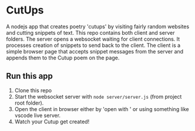 # CutUps

A nodejs app that creates poetry 'cutups' by visiting fairly random websites and cutting snippets of text.
This repo contains both client and server folders. 
The server opens a websocket waiting for client connections. It processes creation of snippets to send back to the client.
The client is a simple browser page that accepts snippet messages from the server and appends them to the Cutup poem on the page.

## Run this app
1. Clone this repo
2. Start the websocket server with `node server/server.js` (from project root folder).
3. Open the client in browser either by 'open with <browser of choice>' or using something like vscode live server.
4. Watch your Cutup get created!
